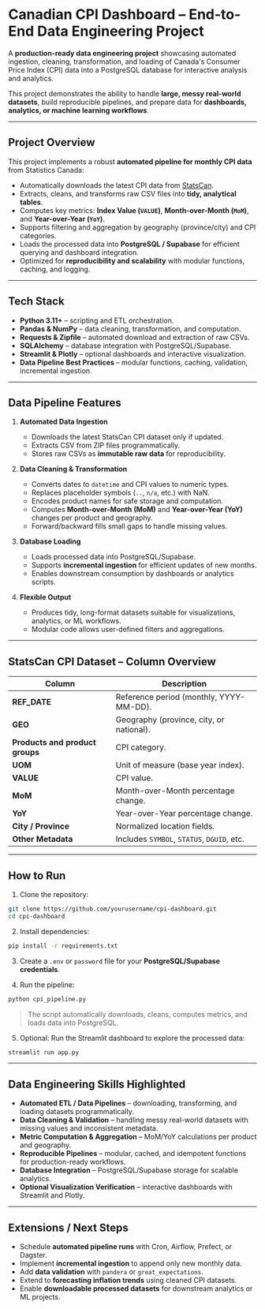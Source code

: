 # Canadian CPI Dashboard – End-to-End Data Engineering Project

A **production-ready data engineering project** showcasing automated ingestion, cleaning, transformation, and loading of Canada's Consumer Price Index (CPI) data into a PostgreSQL database for interactive analysis and analytics.

This project demonstrates the ability to handle **large, messy real-world datasets**, build reproducible pipelines, and prepare data for **dashboards, analytics, or machine learning workflows**.

---

## Project Overview

This project implements a robust **automated pipeline for monthly CPI data** from Statistics Canada:

* Automatically downloads the latest CPI data from [StatsCan](https://www150.statcan.gc.ca/n1/tbl/csv/18100004-eng.zip).
* Extracts, cleans, and transforms raw CSV files into **tidy, analytical tables**.
* Computes key metrics: **Index Value (`VALUE`)**, **Month-over-Month (`MoM`)**, and **Year-over-Year (`YoY`)**.
* Supports filtering and aggregation by geography (province/city) and CPI categories.
* Loads the processed data into **PostgreSQL / Supabase** for efficient querying and dashboard integration.
* Optimized for **reproducibility and scalability** with modular functions, caching, and logging.

---

## Tech Stack

* **Python 3.11+** – scripting and ETL orchestration.
* **Pandas & NumPy** – data cleaning, transformation, and computation.
* **Requests & Zipfile** – automated download and extraction of raw CSVs.
* **SQLAlchemy** – database integration with PostgreSQL/Supabase.
* **Streamlit & Plotly** – optional dashboards and interactive visualization.
* **Data Pipeline Best Practices** – modular functions, caching, validation, incremental ingestion.

---

## Data Pipeline Features

1. **Automated Data Ingestion**

   * Downloads the latest StatsCan CPI dataset only if updated.
   * Extracts CSV from ZIP files programmatically.
   * Stores raw CSVs as **immutable raw data** for reproducibility.

2. **Data Cleaning & Transformation**

   * Converts dates to `datetime` and CPI values to numeric types.
   * Replaces placeholder symbols (`..`, `n/a`, etc.) with NaN.
   * Encodes product names for safe storage and computation.
   * Computes **Month-over-Month (MoM)** and **Year-over-Year (YoY)** changes per product and geography.
   * Forward/backward fills small gaps to handle missing values.

3. **Database Loading**

   * Loads processed data into PostgreSQL/Supabase.
   * Supports **incremental ingestion** for efficient updates of new months.
   * Enables downstream consumption by dashboards or analytics scripts.

4. **Flexible Output**

   * Produces tidy, long-format datasets suitable for visualizations, analytics, or ML workflows.
   * Modular code allows user-defined filters and aggregations.

---

## StatsCan CPI Dataset – Column Overview

| Column                          | Description                                |
| ------------------------------- | ------------------------------------------ |
| **REF_DATE**                    | Reference period (monthly, YYYY-MM-DD).    |
| **GEO**                         | Geography (province, city, or national).   |
| **Products and product groups** | CPI category.                              |
| **UOM**                         | Unit of measure (base year index).         |
| **VALUE**                       | CPI value.                                 |
| **MoM**                         | Month-over-Month percentage change.        |
| **YoY**                         | Year-over-Year percentage change.          |
| **City / Province**             | Normalized location fields.                |
| **Other Metadata**              | Includes `SYMBOL`, `STATUS`, `DGUID`, etc. |

---

## How to Run

1. Clone the repository:

```bash
git clone https://github.com/yourusername/cpi-dashboard.git
cd cpi-dashboard
```

2. Install dependencies:

```bash
pip install -r requirements.txt
```

3. Create a `.env` or `password` file for your **PostgreSQL/Supabase credentials**.

4. Run the pipeline:

```bash
python cpi_pipeline.py
```

> The script automatically downloads, cleans, computes metrics, and loads data into PostgreSQL.

5. Optional: Run the Streamlit dashboard to explore the processed data:

```bash
streamlit run app.py
```

---

## Data Engineering Skills Highlighted

* **Automated ETL / Data Pipelines** – downloading, transforming, and loading datasets programmatically.
* **Data Cleaning & Validation** – handling messy real-world datasets with missing values and inconsistent metadata.
* **Metric Computation & Aggregation** – MoM/YoY calculations per product and geography.
* **Reproducible Pipelines** – modular, cached, and idempotent functions for production-ready workflows.
* **Database Integration** – PostgreSQL/Supabase storage for scalable analytics.
* **Optional Visualization Verification** – interactive dashboards with Streamlit and Plotly.

---

## Extensions / Next Steps

* Schedule **automated pipeline runs** with Cron, Airflow, Prefect, or Dagster.
* Implement **incremental ingestion** to append only new monthly data.
* Add **data validation** with `pandera` or `great_expectations`.
* Extend to **forecasting inflation trends** using cleaned CPI datasets.
* Enable **downloadable processed datasets** for downstream analytics or ML projects.
